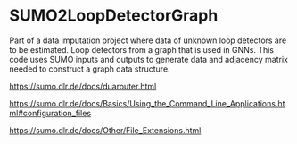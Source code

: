 # SUMO2LoopDetectorGraph
Part of a data imputation project where data of unknown loop detectors are to be estimated. Loop detectors from a graph that is used in GNNs. This code uses SUMO inputs and outputs to generate data and adjacency matrix needed to construct a graph data structure.

https://sumo.dlr.de/docs/duarouter.html

https://sumo.dlr.de/docs/Basics/Using_the_Command_Line_Applications.html#configuration_files

https://sumo.dlr.de/docs/Other/File_Extensions.html

